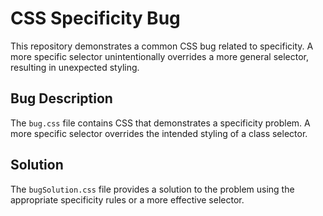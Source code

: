 # CSS Specificity Bug

This repository demonstrates a common CSS bug related to specificity.  A more specific selector unintentionally overrides a more general selector, resulting in unexpected styling.

## Bug Description
The `bug.css` file contains CSS that demonstrates a specificity problem. A more specific selector overrides the intended styling of a class selector.

## Solution
The `bugSolution.css` file provides a solution to the problem using the appropriate specificity rules or a more effective selector.